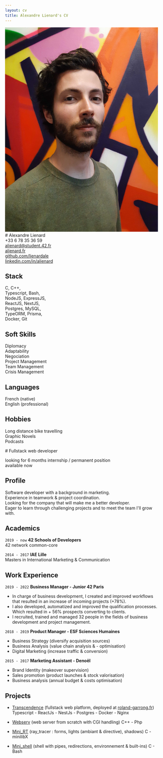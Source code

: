 ```yaml
---
layout: cv
title: Alexandre Lienard's CV
---
```

<!--- Logo --->
<link href="https://cdnjs.cloudflare.com/ajax/libs/font-awesome/5.13.0/css/all.min.css" rel="stylesheet">
<div markdown="1" class="left">

<div markdown="1" class="header">
<div class="photo">
<img id="photo" src="./assets/img/alienard.jpg">
</div>
# Alexandre Lienard  
  
</div>
<div class="reach_me">
<div><i class="fas fa-phone-alt"></i> +33 6 78 35 36 59 </div>
<div><i class="fas fa-envelope"></i><a href="mailto:alienard@student.42.fr" title="alienard@student.42.fr"> alienard@student.42.fr </a></div>
<div><i class="fab fa-firefox-browser"></i><a href="https://alienard.fr"> alienard.fr</a></div>
<div><i class="fab fa-github"></i><a href="https://github.com/lienardale"> github.com/lienardale</a></div>
<div><i class="fab fa-linkedin"></i><a href="https://linkedin.com/in/alienard"> linkedin.com/in/alienard</a></div>
</div>

## Stack
  C,      C++,    
  Typescript,    Bash,    
  NodeJS,  ExpressJS,  
  ReactJS,  NextJS,  
  Postgres,  MySQL,  
  TypeORM,  Prisma,  
  Docker,  Git  

## Soft Skills

Diplomacy  
Adaptability  
Negociation  
Project Management  
Team Management  
Crisis Management  

## Languages

French (native)  
English (professional)

## Hobbies

Long distance bike travelling   
Graphic Novels  
Podcasts  



</div>


<div markdown="1" class="right">
# Fullstack web developer   
    
looking for 6 months internship / permanent position  
available now

## Profile

Software developer with a background in marketing.  
Experience in teamwork & project coordination.  
Looking for the company that will make me a better developer.  
Eager to learn through challenging projects and to meet the team I'll grow with.

## Academics

`2019 - now`
__42 Schools of Developers__  
42 network common-core

`2014 - 2017`
__IAE Lille__  
Masters in International Marketing & Communication  

## Work Experience

`2019 - 2022`
__Business Manager - Junior 42 Paris__  
- In charge of business development, I created and improved workflows that resulted in an increase of incoming projects (+78%).
- I also developed, automatized and improved the qualification processes. Which resulted in + 56% prospects converting to clients.
- I recruited, trained and managed 32 people in the fields of business development and project management.


`2018 - 2019`
__Product Manager - ESF Sciences Humaines__  
- Business Strategy (diversify acquisition sources)
- Business Analysis (value chain analysis & - optimisation)
- Digital Marketing (increase traffic & conversion)

`2015 - 2017`
__Marketing Assistant - Denoël__  
- Brand Identity (makeover supervision)
- Sales promotion (product launches & stock valorisation)
- Business analysis (annual budget & costs optimisation)

## Projects

- [Transcendence](https://github.com/lienardale/ft_transcendence) (fullstack web platform, deployed at [roland-garrong.fr](https://roland-garrong.fr))   
        Typescript - ReactJs - NestJs - Postgres - Docker - Nginx  
          
- [Webserv](https://github.com/lienardale/webserv) (web server from scratch with CGI handling)
		C++ - Php
  
- [Mini_RT](https://github.com/lienardale/mini_rt) (ray_tracer : forms, lights (ambiant & directive), shadows)
	C - minilibX
      
- [Mini_shell](https://github.com/lienardale/minishell) (shell with pipes, redirections, environnement & built-ins)
		C - Bash

<!-- ### Footer

Last updated: June 2022 -->


